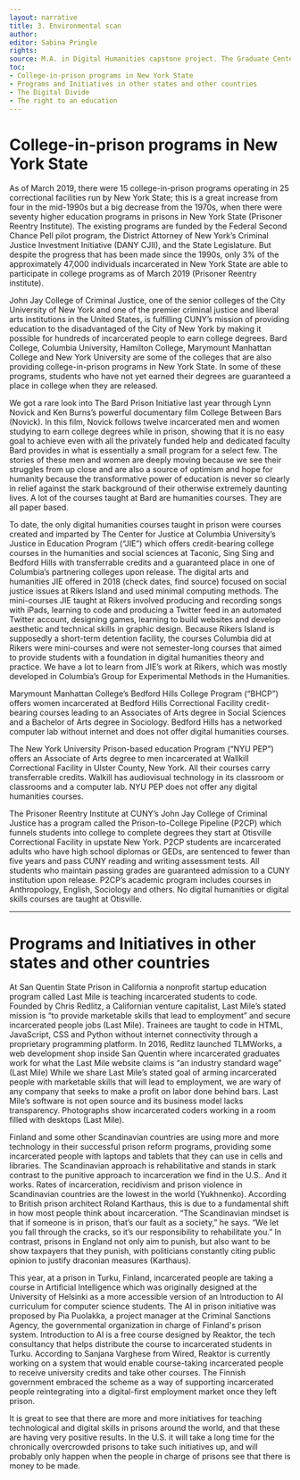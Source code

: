 ```yaml
---
layout: narrative
title: 3. Environmental scan
author:
editor: Sabina Pringle
rights:
source: M.A. in Digital Humanities capstone project. The Graduate Center - CUNY. May 2020
toc:
- College-in-prison programs in New York State
- Programs and Initiatives in other states and other countries
- The Digital Divide
- The right to an education
---
```


# College-in-prison programs in New York State

As of March 2019, there were 15 college-in-prison programs operating in 25 correctional facilities run by New York State; this is a great increase from four in the mid-1990s but a big decrease from the 1970s, when there were seventy higher education programs in prisons in New York State (Prisoner Reentry Institute).  The existing programs are funded by the Federal Second Chance Pell pilot program, the District Attorney of New York’s Criminal Justice Investment Initiative (DANY CJII), and the State Legislature. But despite the progress that has been made since the 1990s, only 3% of the approximately 47,000 individuals incarcerated in New York State are able to participate in college programs as of March 2019 (Prisoner Reentry institute).

John Jay College of Criminal Justice, one of the senior colleges of the City University of New York and one of the premier criminal justice and liberal arts institutions in the United States, is fulfilling CUNY’s mission of providing education to the disadvantaged of the City of New York by making it possible for hundreds of incarcerated people to earn college degrees. Bard College, Columbia University, Hamilton College, Marymount Manhattan College and New York University are some of the colleges that are also providing college-in-prison programs in New York State. In some of these programs, students who have not yet earned their degrees are guaranteed a place in college when they are released.

We got a rare look into The Bard Prison Initiative last year through Lynn Novick and Ken Burns’s powerful documentary film College Between Bars (Novick). In this film, Novick follows twelve incarcerated men and women studying to earn college degrees while in prison, showing that it is no easy goal to achieve even with all the privately funded help and dedicated faculty Bard provides in what is essentially a small program for a select few. The stories of these men and women are deeply moving because we see their struggles from up close and are also a source of optimism and hope for humanity because the transformative power of education is never so clearly in relief against the stark background of their otherwise extremely daunting lives. A lot of the courses taught at Bard are humanities courses. They are all paper based.  

To date, the only digital humanities courses taught in prison were courses created and imparted by The Center for Justice at Columbia University’s Justice in Education Program (“JIE”) which offers credit-bearing college courses in the humanities and social sciences at Taconic, Sing Sing and Bedford Hills with transferrable credits and a guaranteed place in one of Columbia’s partnering colleges upon release. The digital arts and humanities JIE offered in 2018 (check dates, find source) focused on social justice issues at Rikers Island and used minimal computing methods. The mini-courses JIE taught at Rikers involved producing and recording songs with iPads, learning to code and producing a Twitter feed in an automated Twitter account, designing games, learning to build websites and develop aesthetic and technical skills in graphic design. Because Rikers Island is supposedly a short-term detention facility, the courses Columbia did at Rikers were mini-courses and were not semester-long courses that aimed to provide students with a foundation in digital humanities theory and practice. We have a lot to learn from JIE’s work at Rikers, which was mostly developed in Columbia’s Group for Experimental Methods in the Humanities.

Marymount Manhattan College’s Bedford Hills College Program (“BHCP”) offers women incarcerated at Bedford Hills Correctional Facility credit-bearing courses leading to an Associates of Arts degree in Social Sciences and a Bachelor of Arts degree in Sociology. Bedford Hills has a networked computer lab without internet and does not offer digital humanities courses.

The New York University Prison-based education Program (“NYU PEP”) offers an Associate of Arts degree to men incarcerated at Wallkill Correctional Facility in Ulster County, New York. All their courses carry transferrable credits. Walkill has audiovisual technology in its classroom or classrooms and a computer lab. NYU PEP does not offer any digital humanities courses.

The Prisoner Reentry Institute at CUNY’s John Jay College of Criminal Justice has a program called the Prison-to-College Pipeline (P2CP) which funnels students into college to complete degrees they start at Otisville Correctional Facility in upstate New York. P2CP students are incarcerated adults who have high school diplomas or GEDs, are sentenced to fewer than five years and pass CUNY reading and writing assessment tests. All students who maintain passing grades are guaranteed admission to a CUNY institution upon release. P2CP’s academic program includes courses in Anthropology, English, Sociology and others. No digital humanities or digital skills courses are taught at Otisville.

---
# Programs and Initiatives in other states and other countries

At San Quentin State Prison in California a nonprofit startup education program called Last Mile is teaching incarcerated students to code. Founded by Chris Redlitz, a Californian venture capitalist, Last Mile’s stated mission is “to provide marketable skills that lead to employment” and secure incarcerated people jobs (Last Mile). Trainees are taught to code in HTML, JavaScript, CSS and Python without internet connectivity through a proprietary programming platform. In 2016, Redlitz launched TLMWorks, a web development shop inside San Quentin where incarcerated graduates work for what the Last Mile website claims is “an industry standard wage” (Last Mile) While we share Last Mile’s stated goal of arming incarcerated people with marketable skills that will lead to employment, we are wary of any company that seeks to make a profit on labor done behind bars. Last Mile’s software is not open source and its business model lacks transparency. Photographs show incarcerated coders working in a room filled with desktops (Last Mile).   

Finland and some other Scandinavian countries are using more and more technology in their successful prison reform programs, providing some incarcerated people with laptops and tablets that they can use in cells and libraries. The Scandinavian approach is rehabilitative and stands in stark contrast to the punitive approach to incarceration we find in the U.S.. And it works. Rates of incarceration, recidivism and prison violence in Scandinavian countries are the lowest in the world (Yukhnenko). According to British prison architect Roland Karthaus, this is due to a fundamental shift in how most people think about incarceration. “The Scandinavian mindset is that if someone is in prison, that’s our fault as a society,” he says. “We let you fall through the cracks, so it’s our responsibility to rehabilitate you.” In contrast, prisons in England not only aim to punish, but also want to be show taxpayers that they punish, with politicians constantly citing public opinion to justify draconian measures (Karthaus).

This year, at a prison in Turku, Finland, incarcerated people are taking a course in Artificial Intelligence which was originally designed at the University of Helsinki as a more accessible version of an Introduction to AI curriculum for computer science students. The AI in prison initiative was proposed by Pia Puolakka, a project manager at the Criminal Sanctions Agency, the governmental organization in charge of Finland's prison system. Introduction to AI is a free course designed by Reaktor, the tech consultancy that helps distribute the course to incarcerated students in Turku. According to Sanjana Varghese from Wired, Reaktor is currently working on a system that would enable course-taking incarcerated people to receive university credits and take other courses. The Finnish government embraced the scheme as a way of supporting incarcerated people reintegrating into a digital-first employment market once they left prison.

It is great to see that there are more and more initiatives for teaching technological and digital skills in prisons around the world, and that these are having very positive results. In the U.S. it will take a long time for the chronically overcrowded prisons to take such initiatives up, and will probably only happen when the people in charge of prisons see that there is money to be made.   
